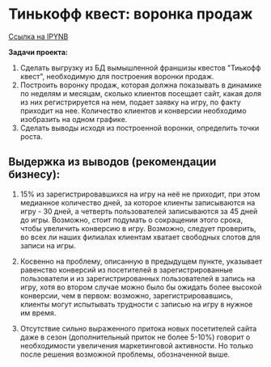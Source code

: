 # Тинькофф квест: воронка продаж
[Ссылка на IPYNB](https://github.com/AleksandrK86/TF_projects/blob/main/quest_funnel/Quest_funnel.ipynb)

**Задачи проекта:**
1. Сделать выгрузку из БД вымышленной франшизы квестов "Тиькофф квест", необходимую для построения воронки продаж.
2. Построить воронку продаж, которая должна показывать в динамике по неделям и месяцам, сколько клиентов посещает сайт, какая доля из них регистрируется на нем, подает заявку на игру, по факту приходит на нее. Количество клиентов и конверсии необходимо изобразить на одном графике.
3. Сделать выводы исходя из построенной воронки, определить точки роста.

## Выдержка из выводов (рекомендации бизнесу):

1. 15% из зарегистрировавшихся на игру на неё не приходит, при этом медианное количество дней, за которое клиенты записываются на игру - 30 дней, а четверть пользователей записываются за 45 дней до игры. Возможно, стоит подумать о сокращении этого срока, чтобы увеличить конверсию в игру. Возможно, следует проверить, во всех ли наших филиалах клиентам хватает свободных слотов для записи на игры.

2. Косвенно на проблему, описанную в предыдущем пункте, указывает равенство конверсий из посетителей в зарегистрированные пользователи и из зарегистрированных пользователей в запись на игру, хотя во втором случае можно было бы ожидать более высокой конверсии, чем в первом: возможно, зарегистрировавшись, клиенты могут испытывать трудности с записью на игру в нужное им время.

3. Отсутствие сильно выраженного притока новых посетителей сайта даже в сезон (дополнительный приток не более 5-10%) говорит о необходимости увеличения маркетинговой активности. Но только после решения возможной проблемы, обозначенной выше.
